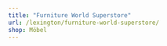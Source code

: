 ```yaml
---
title: "Furniture World Superstore"
url: /lexington/furniture-world-superstore/
shop: Möbel
---
```


